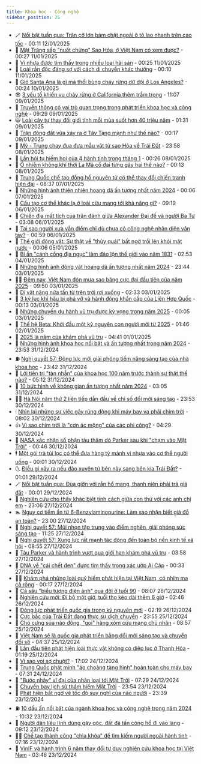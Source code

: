 ```yaml
---
title: Khoa học - Công nghệ
sidebar_position: 25
---
```


<!-- dantri-khoa-hoc-cong-nghe:START -->
- 🪄 [Nổi bật tuần qua: Trăn cỡ lớn bám chặt ngoài ô tô lao nhanh trên cao tốc](https://dantri.com.vn/khoa-hoc-cong-nghe/noi-bat-tuan-qua-tran-co-lon-bam-chat-ngoai-o-to-lao-nhanh-tren-cao-toc-20250112041049250.htm) - 00:11 12/01/2025
- 🤭 [Mặt Trăng sắp &quot;nuốt chửng&quot; Sao Hỏa, ở Việt Nam có xem được?](https://dantri.com.vn/khoa-hoc-cong-nghe/mat-trang-sap-nuot-chung-sao-hoa-o-viet-nam-co-xem-duoc-20250109075013775.htm) - 00:27 11/01/2025
- 🐻 [Vi nhựa được tìm thấy trong nhiều loại hải sản](https://dantri.com.vn/khoa-hoc-cong-nghe/vi-nhua-duoc-tim-thay-trong-nhieu-loai-hai-san-20250110090826059.htm) - 00:25 11/01/2025
- 🥰 [Loài rắn độc đáng sợ với cách di chuyển khác thường](https://dantri.com.vn/khoa-hoc-cong-nghe/loai-ran-doc-dang-so-voi-cach-di-chuyen-khac-thuong-20250111034112637.htm) - 00:10 11/01/2025
- 🥳 [Gió Santa Ana là gì mà thổi bùng cháy rừng dữ dội ở Los Angeles?](https://dantri.com.vn/khoa-hoc-cong-nghe/gio-santa-ana-la-gi-ma-thoi-bung-chay-rung-du-doi-o-los-angeles-20250110010126571.htm) - 00:24 10/01/2025
- 😎 [3 yếu tố khiến vụ cháy rừng ở California thêm trầm trọng](https://dantri.com.vn/khoa-hoc-cong-nghe/3-yeu-to-khien-vu-chay-rung-o-california-them-tram-trong-20250109180210998.htm) - 11:07 09/01/2025
- 🎡 [Truyền thông có vai trò quan trọng trong phát triển khoa học và công nghệ](https://dantri.com.vn/khoa-hoc-cong-nghe/truyen-thong-co-vai-tro-quan-trong-trong-phat-trien-khoa-hoc-va-cong-nghe-20250109150539926.htm) - 09:29 09/01/2025
- 😺 [Loài cây tự thay đổi giới tính mỗi mùa suốt hơn 40 triệu năm](https://dantri.com.vn/khoa-hoc-cong-nghe/loai-cay-tu-thay-doi-gioi-tinh-moi-mua-suot-hon-40-trieu-nam-20250109072458856.htm) - 01:31 09/01/2025
- 🌋 [Trận động đất vừa xảy ra ở Tây Tạng mạnh như thế nào?](https://dantri.com.vn/khoa-hoc-cong-nghe/tran-dong-dat-vua-xay-ra-o-tay-tang-manh-nhu-the-nao-20250109002026458.htm) - 00:17 09/01/2025
- 💯 [Mỹ - Trung chạy đua đưa mẫu vật từ sao Hỏa về Trái Đất](https://dantri.com.vn/khoa-hoc-cong-nghe/my-trung-chay-dua-dua-mau-vat-tu-sao-hoa-ve-trai-dat-20250109003707551.htm) - 23:58 08/01/2025
- 🚦 [Lần hội tụ hiếm hoi của 4 hành tinh trong tháng 1](https://dantri.com.vn/khoa-hoc-cong-nghe/lan-hoi-tu-hiem-hoi-cua-4-hanh-tinh-trong-thang-1-20250108001623202.htm) - 00:26 08/01/2025
- 💼 [Ô nhiễm không khí thời La Mã cổ đại từng gây hại thế nào?](https://dantri.com.vn/khoa-hoc-cong-nghe/o-nhiem-khong-khi-thoi-la-ma-co-dai-tung-gay-hai-the-nao-20250107084059317.htm) - 00:13 08/01/2025
- 🐘 [Trung Quốc chế tạo đồng hồ nguyên tử có thể thay đổi chiến tranh hiện đại](https://dantri.com.vn/khoa-hoc-cong-nghe/trung-quoc-che-tao-dong-ho-nguyen-tu-co-the-thay-doi-chien-tranh-hien-dai-20250107112031068.htm) - 08:37 07/01/2025
- 🤗 [Những hình ảnh thiên nhiên hoang dã ấn tượng nhất năm 2024](https://dantri.com.vn/khoa-hoc-cong-nghe/nhung-hinh-anh-thien-nhien-hoang-da-an-tuong-nhat-nam-2024-20250106162409673.htm) - 00:06 07/01/2025
- 🎃 [Cấu tạo cơ thể khác lạ ở loài cừu mang tới khả năng gì?](https://dantri.com.vn/khoa-hoc-cong-nghe/cau-tao-co-the-khac-la-o-loai-cuu-mang-toi-kha-nang-gi-20250106105611959.htm) - 09:19 06/01/2025
- 🚀 [Chiến địa mất tích của trận đánh giữa Alexander Đại đế và người Ba Tư](https://dantri.com.vn/khoa-hoc-cong-nghe/chien-dia-mat-tich-cua-tran-danh-giua-alexander-dai-de-va-nguoi-ba-tu-20250106014245848.htm) - 03:08 06/01/2025
- 📝 [Tại sao người xưa vẫn điểm chỉ dù chưa có công nghệ nhận diện vân tay?](https://dantri.com.vn/khoa-hoc-cong-nghe/tai-sao-nguoi-xua-van-diem-chi-du-chua-co-cong-nghe-nhan-dien-van-tay-20250106075329579.htm) - 00:59 06/01/2025
- 🐎 [Thế giới động vật: Sự thật về &quot;thủy quái&quot; bất ngờ trồi lên khỏi mặt nước](https://dantri.com.vn/khoa-hoc-cong-nghe/the-gioi-dong-vat-su-that-ve-thuy-quai-bat-ngo-troi-len-khoi-mat-nuoc-20250105041031574.htm) - 00:06 05/01/2025
- 🌊 [Bí ẩn &quot;cánh cổng địa ngục&quot; làm đảo lộn thế giới vào năm 1831](https://dantri.com.vn/khoa-hoc-cong-nghe/bi-an-canh-cong-dia-nguc-lam-dao-lon-the-gioi-vao-nam-1831-20250104094447257.htm) - 02:53 04/01/2025
- 🙉 [Những hình ảnh động vật hoang dã ấn tượng nhất năm 2024](https://dantri.com.vn/khoa-hoc-cong-nghe/nhung-hinh-anh-dong-vat-hoang-da-an-tuong-nhat-nam-2024-20250104022105796.htm) - 23:44 03/01/2025
- 👨‍🏫 [Đêm nay, Việt Nam đón mưa sao băng cực đại đầu tiên của năm 2025](https://dantri.com.vn/khoa-hoc-cong-nghe/dem-nay-viet-nam-don-mua-sao-bang-cuc-dai-dau-tien-cua-nam-2025-20250103111907378.htm) - 09:50 03/01/2025
- 👀 [Dị vật nặng nửa tấn từ trên trời rơi xuống](https://dantri.com.vn/khoa-hoc-cong-nghe/di-vat-nang-nua-tan-tu-tren-troi-roi-xuong-20250103083320590.htm) - 02:33 03/01/2025
- 🐲 [3 kỷ lục khí hậu bị phá vỡ và hành động khẩn cấp của Liên Hợp Quốc](https://dantri.com.vn/khoa-hoc-cong-nghe/3-ky-luc-khi-hau-bi-pha-vo-va-hanh-dong-khan-cap-cua-lien-hop-quoc-20250102172937697.htm) - 00:13 03/01/2025
- 🐲 [Những chuyến du hành vũ trụ được kỳ vọng trong năm 2025](https://dantri.com.vn/khoa-hoc-cong-nghe/nhung-chuyen-du-hanh-vu-tru-duoc-ky-vong-trong-nam-2025-20250103023837503.htm) - 00:05 03/01/2025
- 🦍 [Thế hệ Beta: Khởi đầu một kỷ nguyên con người mới từ 2025](https://dantri.com.vn/khoa-hoc-cong-nghe/the-he-beta-khoi-dau-mot-ky-nguyen-con-nguoi-moi-tu-2025-20250102084127689.htm) - 01:46 02/01/2025
- 🌊 [2025 là năm của khám phá vũ trụ](https://dantri.com.vn/khoa-hoc-cong-nghe/2025-la-nam-cua-kham-pha-vu-tru-20250101061340611.htm) - 04:41 01/01/2025
- 🤩 [Những hình ảnh khoa học nổi bật và ấn tượng nhất trong năm 2024](https://dantri.com.vn/khoa-hoc-cong-nghe/nhung-hinh-anh-khoa-hoc-noi-bat-va-an-tuong-nhat-trong-nam-2024-20250101032227322.htm) - 23:53 31/12/2024
- ⛽️ [Nghị quyết 57: Động lực mới giải phóng tiềm năng sáng tạo của nhà khoa học](https://dantri.com.vn/khoa-hoc-cong-nghe/nghi-quyet-57-dong-luc-moi-giai-phong-tiem-nang-sang-tao-cua-nha-khoa-hoc-20250101063820784.htm) - 23:42 31/12/2024
- 🫶 [Lời tiên tri &quot;tàn nhẫn&quot; của khoa học 100 năm trước thành sự thật thế nào?](https://dantri.com.vn/khoa-hoc-cong-nghe/loi-tien-tri-tan-nhan-cua-khoa-hoc-100-nam-truoc-thanh-su-that-the-nao-20241231115938402.htm) - 05:12 31/12/2024
- 🙉 [10 bức hình về không gian ấn tượng nhất năm 2024](https://dantri.com.vn/khoa-hoc-cong-nghe/10-buc-hinh-ve-khong-gian-an-tuong-nhat-nam-2024-20241231090415596.htm) - 03:05 31/12/2024
- 👨‍🏫 [Hà Nội năm thứ 2 liên tiếp dẫn đầu về chỉ số đổi mới sáng tạo](https://dantri.com.vn/khoa-hoc-cong-nghe/ha-noi-nam-thu-2-lien-tiep-dan-dau-ve-chi-so-doi-moi-sang-tao-20241230183130882.htm) - 23:53 30/12/2024
- 🕯 [Nhìn lại những sự việc gây rúng động khi máy bay va phải chim trời](https://dantri.com.vn/khoa-hoc-cong-nghe/nhin-lai-nhung-su-viec-gay-rung-dong-khi-may-bay-va-phai-chim-troi-20241230115300398.htm) - 08:02 30/12/2024
- 👍 [Vì sao chim trời là &quot;cơn ác mộng&quot; của các phi công?](https://dantri.com.vn/khoa-hoc-cong-nghe/vi-sao-chim-troi-la-con-ac-mong-cua-cac-phi-cong-20241230112710943.htm) - 04:29 30/12/2024
- 🧠 [NASA xác nhận số phận tàu thăm dò Parker sau khi &quot;chạm vào Mặt Trời&quot;](https://dantri.com.vn/khoa-hoc-cong-nghe/nasa-xac-nhan-so-phan-tau-tham-do-parker-sau-khi-cham-vao-mat-troi-20241230074308454.htm) - 00:46 30/12/2024
- 🕴 [Một gói trà túi lọc có thể đưa hàng tỷ mảnh vi nhựa vào cơ thể người uống](https://dantri.com.vn/khoa-hoc-cong-nghe/mot-goi-tra-tui-loc-co-the-dua-hang-ty-manh-vi-nhua-vao-co-the-nguoi-uong-20241230001047654.htm) - 00:01 30/12/2024
- 🌜 [Điều gì xảy ra nếu đào xuyên từ bên này sang bên kia Trái Đất?](https://dantri.com.vn/khoa-hoc-cong-nghe/dieu-gi-xay-ra-neu-dao-xuyen-tu-ben-nay-sang-ben-kia-trai-dat-20241226234003048.htm) - 01:01 29/12/2024
- 🪄 [Nổi bật tuần qua: Đùa giỡn với rắn hổ mang, thanh niên phải trả giá đắt](https://dantri.com.vn/khoa-hoc-cong-nghe/noi-bat-tuan-qua-dua-gion-voi-ran-ho-mang-thanh-nien-phai-tra-gia-dat-20241229001022093.htm) - 00:01 29/12/2024
- 🎃 [Nghiên cứu cho thấy khác biệt tính cách giữa con thứ với các anh chị em](https://dantri.com.vn/khoa-hoc-cong-nghe/nghien-cuu-cho-thay-khac-biet-tinh-cach-giua-con-thu-voi-cac-anh-chi-em-20241228022247327.htm) - 23:06 27/12/2024
- 🏊 [Nguy cơ tiềm ẩn từ 6-Benzylaminopurine: Làm sao nhận biết giá đỗ an toàn?](https://dantri.com.vn/khoa-hoc-cong-nghe/nguy-co-tiem-an-tu-6-benzylaminopurine-lam-sao-nhan-biet-gia-do-an-toan-20241227155527226.htm) - 23:00 27/12/2024
- 🔭 [Nghị quyết 57: Mũi nhọn tập trung vào điểm nghẽn, giải phóng sức sáng tạo](https://dantri.com.vn/khoa-hoc-cong-nghe/nghi-quyet-57-mui-nhon-tap-trung-vao-diem-nghen-giai-phong-suc-sang-tao-20241227182437380.htm) - 11:25 27/12/2024
- 🤭 [Nghị quyết 57: Xung lực rất mạnh tác động đến toàn bộ nền kinh tế xã hội](https://dantri.com.vn/suc-manh-so/nghi-quyet-57-xung-luc-rat-manh-tac-dong-den-toan-bo-nen-kinh-te-xa-hoi-20241227150744921.htm) - 08:55 27/12/2024
- 📝 [Tàu Parker và hành trình vượt qua giới hạn khám phá vũ trụ](https://dantri.com.vn/khoa-hoc-cong-nghe/tau-parker-va-hanh-trinh-vuot-qua-gioi-han-kham-pha-vu-tru-20241227105557096.htm) - 03:58 27/12/2024
- 🌋 [DNA về &quot;cái chết đen&quot; được tìm thấy trong xác ướp Ai Cập](https://dantri.com.vn/khoa-hoc-cong-nghe/dna-ve-cai-chet-den-duoc-tim-thay-trong-xac-uop-ai-cap-20241226152840129.htm) - 00:33 27/12/2024
- 🧑‍🏫 [Khám phá những loài quý hiếm phát hiện tại Việt Nam, có nhím ma cà rồng](https://dantri.com.vn/khoa-hoc-cong-nghe/kham-pha-nhung-loai-quy-hiem-phat-hien-tai-viet-nam-co-nhim-ma-ca-rong-20241226115859738.htm) - 00:17 27/12/2024
- 👀 [Cá sấu &quot;biểu tượng điện ảnh&quot; qua đời ở tuổi 90](https://dantri.com.vn/khoa-hoc-cong-nghe/ca-sau-bieu-tuong-dien-anh-qua-doi-o-tuoi-90-20241225052739216.htm) - 08:07 26/12/2024
- 🗽 [Nghiên cứu mới: Đi bộ một giờ, tuổi thọ kéo dài thêm 6 giờ](https://dantri.com.vn/khoa-hoc-cong-nghe/nghien-cuu-moi-di-bo-mot-gio-tuoi-tho-keo-dai-them-6-gio-20241226074650172.htm) - 02:46 26/12/2024
- 🦩 [Động lực phát triển quốc gia trong kỷ nguyên mới](https://dantri.com.vn/khoa-hoc-cong-nghe/dong-luc-phat-trien-quoc-gia-trong-ky-nguyen-moi-20241226072402193.htm) - 02:19 26/12/2024
- 🦍 [Cực bắc của Trái Đất đang thực sự dịch chuyển](https://dantri.com.vn/khoa-hoc-cong-nghe/cuc-bac-cua-trai-dat-dang-thuc-su-dich-chuyen-20241225233827465.htm) - 23:55 25/12/2024
- 🤖 [Chó cưng sủa náo động, &quot;gọi&quot; hàng xóm cứu mạng chủ nhân](https://dantri.com.vn/khoa-hoc-cong-nghe/cho-cung-sua-nao-dong-goi-hang-xom-cuu-mang-chu-nhan-20241225151507862.htm) - 08:57 25/12/2024
- 🔭 [Việt Nam sẽ là quốc gia phát triển bằng đổi mới sáng tạo và chuyển đổi số](https://dantri.com.vn/khoa-hoc-cong-nghe/viet-nam-se-la-quoc-gia-phat-trien-bang-doi-moi-sang-tao-va-chuyen-doi-so-20241225113651366.htm) - 04:37 25/12/2024
- 👺 [Lần đầu tiên phát hiện loài thực vật không có diệp lục ở Thanh Hóa](https://dantri.com.vn/khoa-hoc-cong-nghe/lan-dau-tien-phat-hien-loai-thuc-vat-khong-co-diep-luc-o-thanh-hoa-20241223143201510.htm) - 01:19 25/12/2024
- 🤖 [Vì sao voi sợ chuột?](https://dantri.com.vn/khoa-hoc-cong-nghe/vi-sao-voi-so-chuot-20241224090447784.htm) - 17:02 24/12/2024
- 🌮 [Trung Quốc phát minh &quot;áo choàng tàng hình&quot; hoàn toàn cho máy bay](https://dantri.com.vn/khoa-hoc-cong-nghe/trung-quoc-phat-minh-ao-choang-tang-hinh-hoan-toan-cho-may-bay-20241224054824385.htm) - 07:31 24/12/2024
- 💼 [&quot;Bước nhảy&quot; vĩ đại của nhân loại tới Mặt Trời](https://dantri.com.vn/khoa-hoc-cong-nghe/buoc-nhay-vi-dai-cua-nhan-loai-toi-mat-troi-20241224084605724.htm) - 07:29 24/12/2024
- 🎃 [Chuyến bay lịch sử thám hiểm Mặt Trời](https://dantri.com.vn/khoa-hoc-cong-nghe/chuyen-bay-lich-su-tham-hiem-mat-troi-20241224001705348.htm) - 23:54 23/12/2024
- 💫 [Phát hiện bất ngờ về tốc độ suy nghĩ của não người](https://dantri.com.vn/khoa-hoc-cong-nghe/phat-hien-bat-ngo-ve-toc-do-suy-nghi-cua-nao-nguoi-20241224002249967.htm) - 23:39 23/12/2024
- ⛽️ [10 dấu ấn nổi bật của ngành khoa học và công nghệ trong năm 2024](https://dantri.com.vn/khoa-hoc-cong-nghe/10-dau-an-noi-bat-cua-nganh-khoa-hoc-va-cong-nghe-trong-nam-2024-20241223171947513.htm) - 10:32 23/12/2024
- 💼 [Người dân liều lĩnh dùng gậy gộc, đất đá tấn công hổ đi vào làng](https://dantri.com.vn/khoa-hoc-cong-nghe/nguoi-dan-lieu-linh-dung-gay-goc-dat-da-tan-cong-ho-di-vao-lang-20241223150102175.htm) - 09:12 23/12/2024
- 🧑‍💻 [Chế tạo thành công &quot;chìa khóa&quot; để tìm kiếm người ngoài hành tinh](https://dantri.com.vn/khoa-hoc-cong-nghe/che-tao-thanh-cong-chia-khoa-de-tim-kiem-nguoi-ngoai-hanh-tinh-20241223122549731.htm) - 07:16 23/12/2024
- 🧰 [VinIF và hành trình 6 năm thay đổi tư duy nghiên cứu khoa học tại Việt Nam](https://dantri.com.vn/khoa-hoc-cong-nghe/vinif-va-hanh-trinh-6-nam-thay-doi-tu-duy-nghien-cuu-khoa-hoc-tai-viet-nam-20241223103436807.htm) - 03:46 23/12/2024<!-- dantri-khoa-hoc-cong-nghe:END -->
